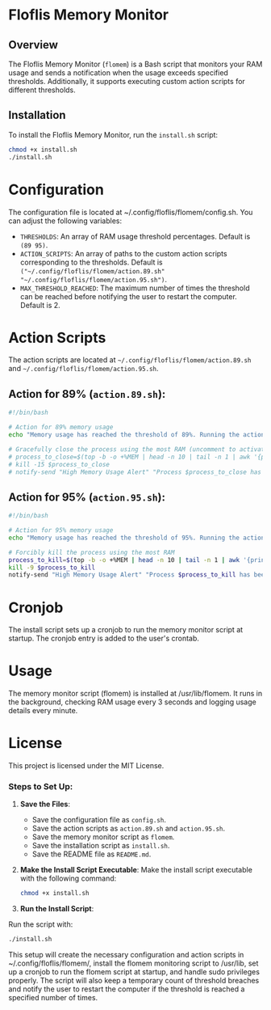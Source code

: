 # Floflis Memory Monitor

## Overview

The Floflis Memory Monitor (`flomem`) is a Bash script that monitors your RAM usage and sends a notification when the usage exceeds specified thresholds. Additionally, it supports executing custom action scripts for different thresholds.

## Installation

To install the Floflis Memory Monitor, run the `install.sh` script:

```sh
chmod +x install.sh
./install.sh
```

# Configuration

The configuration file is located at ~/.config/floflis/flomem/config.sh. You can adjust the following variables:

- `THRESHOLDS`: An array of RAM usage threshold percentages. Default is `(89 95)`.
- `ACTION_SCRIPTS`: An array of paths to the custom action scripts corresponding to the thresholds. Default is `("~/.config/floflis/flomem/action.89.sh" "~/.config/floflis/flomem/action.95.sh")`.
- `MAX_THRESHOLD_REACHED`: The maximum number of times the threshold can be reached before notifying the user to restart the computer. Default is 2.

# Action Scripts

The action scripts are located at `~/.config/floflis/flomem/action.89.sh` and `~/.config/floflis/flomem/action.95.sh`.

## Action for 89% (`action.89.sh`):

```sh
#!/bin/bash

# Action for 89% memory usage
echo "Memory usage has reached the threshold of 89%. Running the action script."

# Gracefully close the process using the most RAM (uncomment to activate)
# process_to_close=$(top -b -o +%MEM | head -n 10 | tail -n 1 | awk '{print $1}')
# kill -15 $process_to_close
# notify-send "High Memory Usage Alert" "Process $process_to_close has been asked to close to free up memory."

```

## Action for 95% (`action.95.sh`):

```sh
#!/bin/bash

# Action for 95% memory usage
echo "Memory usage has reached the threshold of 95%. Running the action script."

# Forcibly kill the process using the most RAM
process_to_kill=$(top -b -o +%MEM | head -n 10 | tail -n 1 | awk '{print $1}')
kill -9 $process_to_kill
notify-send "High Memory Usage Alert" "Process $process_to_kill has been forcibly killed to free up memory."

```

# Cronjob

The install script sets up a cronjob to run the memory monitor script at startup. The cronjob entry is added to the user's crontab.

# Usage

The memory monitor script (flomem) is installed at /usr/lib/flomem. It runs in the background, checking RAM usage every 3 seconds and logging usage details every minute.

# License

This project is licensed under the MIT License.

### Steps to Set Up:

1. **Save the Files**:
   - Save the configuration file as `config.sh`.
   - Save the action scripts as `action.89.sh` and `action.95.sh`.
   - Save the memory monitor script as `flomem`.
   - Save the installation script as `install.sh`.
   - Save the README file as `README.md`.

2. **Make the Install Script Executable**:
   Make the install script executable with the following command:
   ```sh
   chmod +x install.sh
   ```

3. **Run the Install Script**:

Run the script with:

```sh
./install.sh
```

This setup will create the necessary configuration and action scripts in ~/.config/floflis/flomem/, install the flomem monitoring script to /usr/lib, set up a cronjob to run the flomem script at startup, and handle sudo privileges properly. The script will also keep a temporary count of threshold breaches and notify the user to restart the computer if the threshold is reached a specified number of times.
